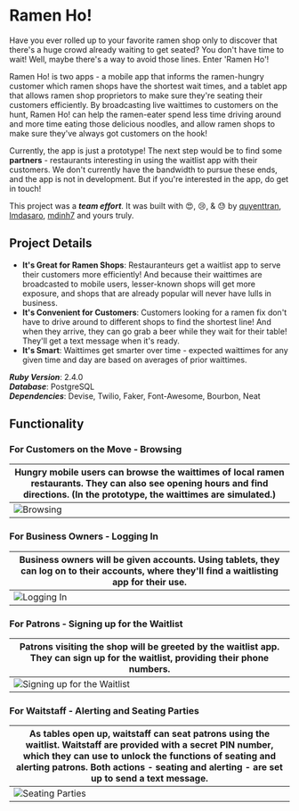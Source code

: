 # Ramen Ho!

Have you ever rolled up to your favorite ramen shop only to discover that there's a huge crowd already waiting to get seated? You don't have time to wait! Well, maybe there's a way to avoid those lines. Enter 'Ramen Ho'!

Ramen Ho! is two apps - a mobile app that informs the ramen-hungry customer which ramen shops have the shortest wait times, and a tablet app that allows ramen shop proprietors to make sure they're seating their customers efficiently. By broadcasting live waittimes to customers on the hunt, Ramen Ho! can help the ramen-eater spend less time driving around and more time eating those delicious noodles, and allow ramen shops to make sure they've always got customers on the hook!

Currently, the app is just a prototype! The next step would be to find some __partners__ - restaurants interesting in using the waitlist app with their customers. We don't currently have the bandwidth to pursue these ends, and the app is not in development. But if you're interested in the app, do get in touch!

This project was a ___team effort___. It was built with :heart_eyes:, :cry:, & :sweat: by [quyenttran](https://github.com/quyenttran), [lmdasaro](https://github.com/lmdasaro), [mdinh7](https://github.com/mdinh7) and yours truly.

## Project Details

* __It's Great for Ramen Shops__: Restauranteurs get a waitlist app to serve their customers more efficiently! And because their waittimes are broadcasted to mobile users, lesser-known shops will get more exposure, and shops that are already popular will never have lulls in business.
* __It's Convenient for Customers__: Customers looking for a ramen fix don't have to drive around to different shops to find the shortest line! And when they arrive, they can go grab a beer while they wait for their table! They'll get a text message when it's ready.
* __It's Smart__: Waittimes get smarter over time - expected waittimes for any given time and day are based on averages of prior waittimes.

___Ruby Version___: 2.4.0  
___Database___: PostgreSQL  
___Dependencies___: Devise, Twilio, Faker, Font-Awesome, Bourbon, Neat

## Functionality

### For Customers on the Move - Browsing
Hungry mobile users can browse the waittimes of local ramen restaurants. They can also see opening hours and find directions. (In the prototype, the waittimes are simulated.) | 
------------------------------ | 
![Browsing](https://github.com/pnewsam/ramen-ho/blob/master/readme_assets/browsing_desktop.gif "Browsing") |

### For Business Owners - Logging In
Business owners will be given accounts. Using tablets, they can log on to their accounts, where they'll find a waitlisting app for their use. |
------------------------------ | 
![Logging In](https://github.com/pnewsam/ramen-ho/blob/master/readme_assets/logging_in.gif "Logging In") |

### For Patrons - Signing up for the Waitlist
Patrons visiting the shop will be greeted by the waitlist app. They can sign up for the waitlist, providing their phone numbers. |
------------------------------ |
![Signing up for the Waitlist](https://github.com/pnewsam/ramen-ho/blob/master/readme_assets/adding_parties.gif "Signing up for the Waitlist") |

### For Waitstaff - Alerting and Seating Parties
As tables open up, waitstaff can seat patrons using the waitlist. Waitstaff are provided with a secret PIN number, which they can use to unlock the functions of seating and alerting patrons. Both actions - seating and alerting - are set up to send a text message. |
------------------------------ | 
![Seating Parties](https://github.com/pnewsam/ramen-ho/blob/master/readme_assets/seating_parties.gif "Seating Parties") |
